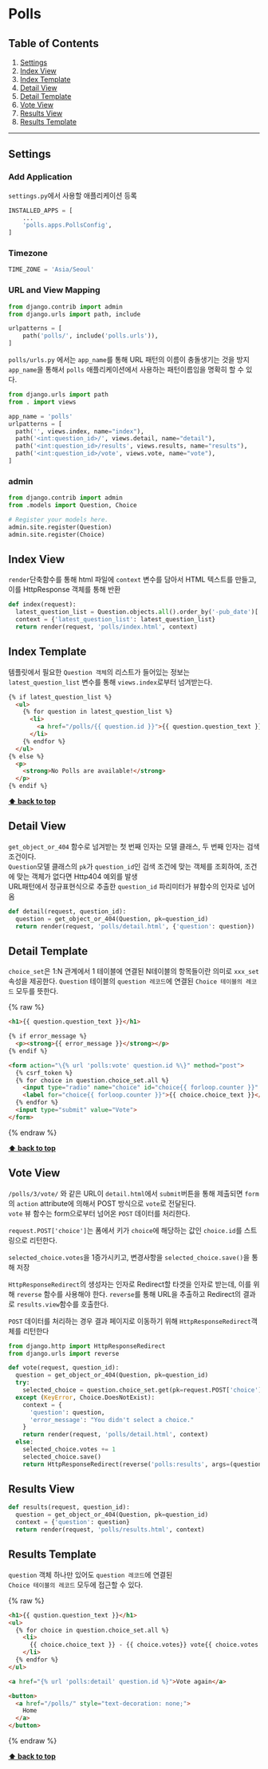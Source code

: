 # Polls


## Table of Contents

  1. [Settings](#Settings)
  1. [Index View](#Index-View)
  1. [Index Template](#Index-Template)
  1. [Detail View](#Detail-View)
  1. [Detail Template](#Detail-Template)
  1. [Vote View](#Vote-View)
  1. [Results View](#Results-View)
  1. [Results Template](#Results-Template)

---

## Settings

### Add Application 
`settings.py`에서 사용할 애플리케이션 등록

```python
INSTALLED_APPS = [
    ...
    'polls.apps.PollsConfig',
]
```

### Timezone

```python
TIME_ZONE = 'Asia/Seoul'
```

### URL and View Mapping

```python
from django.contrib import admin
from django.urls import path, include

urlpatterns = [
    path('polls/', include('polls.urls')),
]
```

`polls/urls.py` 에서는 `app_name`를 통해 URL 패턴의 이름이 충돌생기는 것을 방지  
`app_name`을 통해서 `polls` 애플리케이션에서 사용하는 패턴이름임을 명확히 할 수 있다.

```python
from django.urls import path
from . import views

app_name = 'polls'
urlpatterns = [
  path('', views.index, name="index"),
  path('<int:question_id>/', views.detail, name="detail"),
  path('<int:question_id>/results', views.results, name="results"),
  path('<int:question_id>/vote', views.vote, name="vote"),
]
```

### admin 

```python
from django.contrib import admin
from .models import Question, Choice

# Register your models here.
admin.site.register(Question)
admin.site.register(Choice) 
```

## Index View
`render`단축함수를 통해 html 파일에 `context` 변수를 담아서 HTML 텍스트를 만들고, 이를 HttpResponse 객체를 통해 반환

```python
def index(request):
  latest_question_list = Question.objects.all().order_by('-pub_date')[:5]
  context = {'latest_question_list': latest_question_list}
  return render(request, 'polls/index.html', context)
```

## Index Template 
템플릿에서 필요한 `Question 객체`의 리스트가 들어있는 정보는   
`latest_question_list` 변수를 통해 `views.index`로부터 넘겨받는다.

```html
{% if latest_question_list %}
  <ul>
    {% for question in latest_question_list %}
      <li>
        <a href="/polls/{{ question.id }}">{{ question.question_text }}</a>
      </li>
    {% endfor %}
  </ul>
{% else %}
  <p>
    <strong>No Polls are available!</strong>
  </p>
{% endif %}
```


**[⬆ back to top](#table-of-contents)**


## Detail View

`get_object_or_404` 함수로 넘겨받는 첫 번째 인자는 모델 클래스, 두 번째 인자는 검색조건이다.   
`Question`모델 클래스의 `pk`가 `question_id`인 검색 조건에 맞는 객체를 조회하여, 조건에 맞는 객체가 없다면 Http404 예외를 발생  
URL패턴에서 정규표현식으로 추출한 `question_id` 파리미터가 뷰함수의 인자로 넘어옴

```python
def detail(request, question_id):
  question = get_object_or_404(Question, pk=question_id)
  return render(request, 'polls/detail.html', {'question': question})
```

## Detail Template 

`choice_set`은 1:N 관계에서 1 테이블에 연결된 N테이블의 항목들이란 의미로
`xxx_set` 속성을 제공한다. `Question` 테이블의 `question 레코드`에 연결된
`Choice 테이블의 레코드` 모두를 뜻한다. 

{% raw %}
```html
<h1>{{ question.question_text }}</h1>

{% if error_message %}
  <p><strong>{{ error_message }}</strong></p>
{% endif %}

<form action="\{% url 'polls:vote' question.id %\}" method="post">
  {% csrf_token %}
  {% for choice in question.choice_set.all %}
    <input type="radio" name="choice" id="choice{{ forloop.counter }}" value="{{ choice.id }}">
    <label for="choice{{ forloop.counter }}">{{ choice.choice_text }}</label><br>
  {% endfor %}
  <input type="submit" value="Vote">
</form>
```
{% endraw %}

**[⬆ back to top](#table-of-contents)**


## Vote View

`/polls/3/vote/` 와 같은 URL이 `detail.html`에서 `submit`버튼을 통해 제출되면 `form`의 `action` attribute에 의해서 POST 방식으로 `vote`로 전달된다.   
`vote` 뷰 함수는 form으로부터 넘어온 `POST` 데이터를 처리한다.

`request.POST['choice']`는 폼에서 키가 `choice`에 해당하는 값인 `choice.id`를 스트링으로 리턴한다. 

`selected_choice.votes`을 1증가시키고, 변경사항을 `selected_choice.save()`을 통해 저장

`HttpResponseRedirect`의 생성자는 인자로 Redirect할 타겟을 인자로 받는데, 이를 위해 `reverse` 함수를 사용해야 한다. `reverse`를 통해 URL을 추출하고 Redirect의 결과로 `results.view`함수를 호출한다.

`POST` 데이터를 처리하는 경우 결과 페이지로 이동하기 위해 `HttpResponseRedirect`객체를 리턴한다

```python
from django.http import HttpResponseRedirect 
from django.urls import reverse

def vote(request, question_id):
  question = get_object_or_404(Question, pk=question_id)
  try:
    selected_choice = question.choice_set.get(pk=request.POST['choice'])
  except (KeyError, Choice.DoesNotExist):
    context = {
      'question': question,
      'error_message': "You didn't select a choice."
    }
    return render(request, 'polls/detail.html', context)
  else:
    selected_choice.votes += 1
    selected_choice.save()
    return HttpResponseRedirect(reverse('polls:results', args=(question.id, )))
```


## Results View

```python
def results(request, question_id):
  question = get_object_or_404(Question, pk=question_id)
  context = {'question': question}
  return render(request, 'polls/results.html', context)
```

## Results Template 
`question` 객체 하나만 있어도 `question 레코드`에 연결된  
`Choice 테이블의 레코드` 모두에 접근할 수 있다. 

{% raw %}
```html
<h1>{{ qustion.question_text }}</h1>
<ul>
  {% for choice in question.choice_set.all %}
    <li>
      {{ choice.choice_text }} - {{ choice.votes}} vote{{ choice.votes|pluralize }}
    </li>
  {% endfor %}
</ul>

<a href="{% url 'polls:detail' question.id %}">Vote again</a>

<button>
  <a href="/polls/" style="text-decoration: none;">
    Home  
  </a>
</button>
```
{% endraw %}

**[⬆ back to top](#table-of-contents)**




